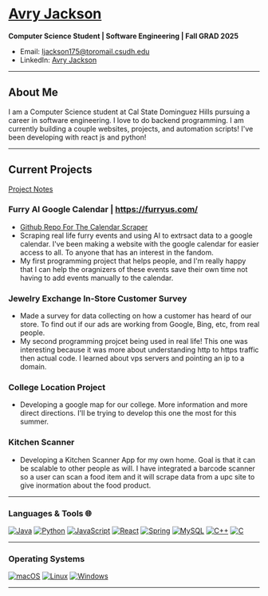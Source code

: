 
# [Avry Jackson](https://avryjackson.me/)
**Computer Science Student | Software Engineering | Fall GRAD 2025**

- Email: ljackson175@toromail.csudh.edu
- LinkedIn: [Avry Jackson](https://www.linkedin.com/in/avry-jackson-886529265/)

---
## About Me
I am a Computer Science student at Cal State Dominguez Hills pursuing a career in software engineering. I love to do backend programming.
I am currently building a couple websites, projects, and automation scripts! 
I've been developing with react js and python!

---
## Current Projects
[Project Notes](https://avryjacksoncom.github.io/)

### Furry AI Google Calendar | https://furryus.com/
- [Github Repo For The Calendar Scraper](https://github.com/avryjacksoncom/FurryCalendarApiRepo)
- Scraping real life furry events and using AI to extrsact data to a google calendar. I've been making a
website with the google calendar for easier access to all. To anyone that has an interest in the fandom.
- My first programming project that helps people, and I'm really happy that I can help the oragnizers of
these events save their own time not having to add events manually to the calendar.

### Jewelry Exchange In-Store Customer Survey
- Made a survey for data collecting on how a customer has heard of our store. To find out if our ads are working
from Google, Bing, etc, from real people.
- My second programming projcet being used in real life! This one was
interesting because it was more about understanding http to https traffic then actual code. I learned about vps
servers and pointing an ip to a domain.

### College Location Project
- Developing a google map for our college. More information and more direct directions.
I'll be trying to develop this one the most for this summer.

### Kitchen Scanner
- Developing a Kitchen Scanner App for my own home. Goal is that it can be scalable to other people as will.
I have integrated a barcode scanner so a user can scan a food item and it will scrape data from
a upc site to give inormation about the food product.

---

### Languages & Tools 🌐
[![Java](https://img.shields.io/badge/Java-ED8B00?style=for-the-badge&logo=java&logoColor=white)](https://github.com/avryjacksoncom)
[![Python](https://img.shields.io/badge/Python-3776AB?style=for-the-badge&logo=python&logoColor=white)](https://github.com/avryjacksoncom)
[![JavaScript](https://img.shields.io/badge/JavaScript-323330?style=for-the-badge&logo=javascript&logoColor=F7DF1E)](https://github.com/avryjacksoncom)
[![React](https://img.shields.io/badge/React-20232A?style=for-the-badge&logo=react&logoColor=61DAFB)](https://github.com/avryjacksoncom)
[![Spring](https://img.shields.io/badge/Spring-6DB33F?style=for-the-badge&logo=spring&logoColor=white)](https://github.com/avryjacksoncom)
[![MySQL](https://img.shields.io/badge/MySQL-00000F?style=for-the-badge&logo=mysql&logoColor=white)](https://github.com/avryjacksoncom)
[![C++](https://img.shields.io/badge/c++-%2300599C.svg?style=for-the-badge&logo=c%2B%2B&logoColor=white)](https://github.com/avryjacksoncom)
[![C](https://img.shields.io/badge/c-%2300599C.svg?style=for-the-badge&logo=c&logoColor=white)](https://github.com/avryjacksoncom)

---
### Operating Systems
[![macOS](https://img.shields.io/badge/mac%20os-000000?style=for-the-badge&logo=apple&logoColor=white)](https://github.com/avryjacksoncom)
[![Linux](https://img.shields.io/badge/Linux-FCC624?style=for-the-badge&logo=linux&logoColor=black)](https://github.com/avryjacksoncom)
[![Windows](https://img.shields.io/badge/Windows-0078D6?style=for-the-badge&logo=windows&logoColor=white)](https://github.com/avryjacksoncom)

---

